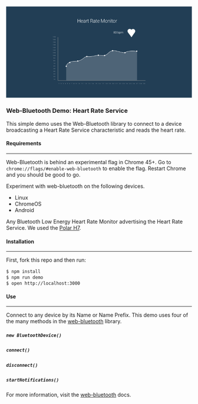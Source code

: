 ![web-bluetooth image](/assets/HRS.png)

### Web-Bluetooth Demo: Heart Rate Service

This simple demo uses the Web-Bluetooth library to connect to a device broadcasting a Heart Rate Service characteristic and reads the heart rate.

#### Requirements
------------
Web-Bluetooth is behind an experimental flag in Chrome 45+. Go to `chrome://flags/#enable-web-bluetooth` to enable the flag. Restart Chrome and you should be good to go.

Experiment with web-bluetooth on the following devices.
  * Linux      
  * ChromeOS
  * Android

Any Bluetooth Low Energy Heart Rate Monitor advertising the Heart Rate Service. We used the [Polar H7](http://www.amazon.com/Polar-Bluetooth-Fitness-Tracker-XX-Large/dp/B007S088F4/ref=sr_1_1?ie=UTF8&qid=1464890553&sr=8-1&keywords=polar+h7).

#### Installation
------------
First, fork this repo and then run:

```
$ npm install
$ npm run demo
$ open http://localhost:3000
```
#### Use
------------
Connect to any device by its Name or Name Prefix.
This demo uses four of the many methods in the [web-bluetooth](http://sabertooth-io.github.io/) library.

##### `new BluetoothDevice()`
##### `connect()`
##### `disconnect()`
##### `startNotifications()`

For more information, visit the [web-bluetooth](http://sabertooth-io.github.io/) docs.
